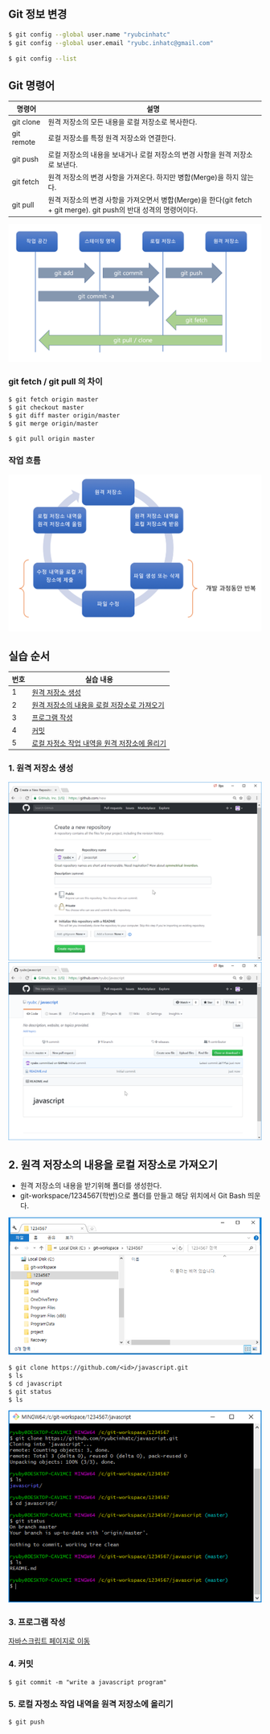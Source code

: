 ## Git 정보 변경
```bash
$ git config --global user.name "ryubcinhatc"
$ git config --global user.email "ryubc.inhatc@gmail.com"
```

```bash
$ git config --list
```

## Git 명령어
명령어 | 설명
--- | ---
git clone | 원격 저장소의 모든 내용을 로컬 저장소로 복사한다.
git remote | 로컬 저장소를 특정 원격 저장소와 연결한다.
git push | 로컬 저장소의 내용을 보내거나 로컬 저장소의 변경 사항을 원격 저장소로 보낸다.
git fetch | 원격 저장소의 변경 사항을 가져온다. 하지만 병합(Merge)을 하지 않는다.
git pull | 원격 저장소의 변경 사항을 가져오면서 병합(Merge)을 한다(git fetch + git merge). git push의 반대 성격의 명령어이다.


<img src="images/git-operations.png">


### git fetch / git pull 의 차이

```
$ git fetch origin master
$ git checkout master
$ git diff master origin/master
$ git merge origin/master
```

```
$ git pull origin master
```


### 작업 흐름
<img src="images/working-with-remote.png">

## 실습 순서
번호 | 실습 내용
--- | ---
1 | [원격 저장소 생성](https://github.com/ryubcinhatc/opensource-lecture/blob/master/5-week/3.lecture-remote.md#1-원격-저장소-생성)
2 | [원격 저장소의 내용을 로컬 저장소로 가져오기](https://github.com/ryubcinhatc/opensource-lecture/blob/master/5-week/3.lecture-remote.md#2-원격-저장소의-내용을-로컬-저장소로-가져오기)
3 | [프로그램 작성](https://github.com/ryubcinhatc/opensource-lecture/blob/master/5-week/3.lecture-remote.md#3-프로그램-작성)
4 | [커밋](https://github.com/ryubcinhatc/opensource-lecture/blob/master/5-week/3.lecture-remote.md#4-커밋)
5 | [로컬 자정소 작업 내역을 원격 저장소에 올리기](https://github.com/ryubcinhatc/opensource-lecture/blob/master/5-week/3.lecture-remote.md#5-로컬-자정소-작업-내역을-원격-저장소에-올리기)


### 1. 원격 저장소 생성

<img src="images/github-remote-1.png">


<img src="images/github-remote-2.png">


## 2. 원격 저장소의 내용을 로컬 저장소로 가져오기  
 * 원격 저장소의 내용을 받기위해 폴더를 생성한다.
 * git-workspace/1234567(학번)으로 폴더를 만들고 해당 위치에서 Git Bash 띄운다.
<img src="images/git-workspace.png">

```
$ git clone https://github.com/<id>/javascript.git
$ ls
$ cd javascript
$ git status
$ ls

```
<img src="images/git-clone.png">

### 3. 프로그램 작성
[자바스크립트 페이지로 이동](https://github.com/ryubcinhatc/opensource-lecture/blob/master/5-week/4.lecture-javascript.md)

### 4. 커밋
```
$ git commit -m "write a javascript program"
```

### 5. 로컬 자정소 작업 내역을 원격 저장소에 올리기
```
$ git push
```

